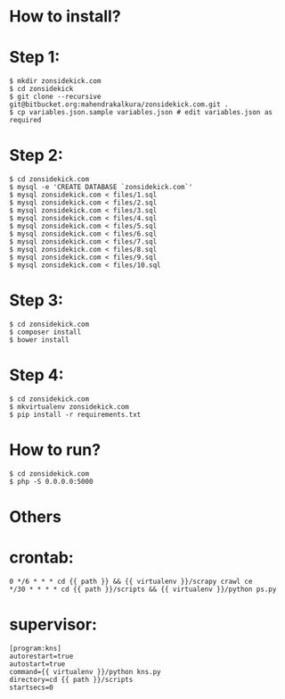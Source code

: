 # How to install?

Step 1:
=======

```
$ mkdir zonsidekick.com
$ cd zonsidekick
$ git clone --recursive git@bitbucket.org:mahendrakalkura/zonsidekick.com.git .
$ cp variables.json.sample variables.json # edit variables.json as required
```

Step 2:
=======

```
$ cd zonsidekick.com
$ mysql -e 'CREATE DATABASE `zonsidekick.com`'
$ mysql zonsidekick.com < files/1.sql
$ mysql zonsidekick.com < files/2.sql
$ mysql zonsidekick.com < files/3.sql
$ mysql zonsidekick.com < files/4.sql
$ mysql zonsidekick.com < files/5.sql
$ mysql zonsidekick.com < files/6.sql
$ mysql zonsidekick.com < files/7.sql
$ mysql zonsidekick.com < files/8.sql
$ mysql zonsidekick.com < files/9.sql
$ mysql zonsidekick.com < files/10.sql
```

Step 3:
=======

```
$ cd zonsidekick.com
$ composer install
$ bower install
```

Step 4:
=======

```
$ cd zonsidekick.com
$ mkvirtualenv zonsidekick.com
$ pip install -r requirements.txt
```

# How to run?

```
$ cd zonsidekick.com
$ php -S 0.0.0.0:5000
```

# Others

crontab:
========

```
0 */6 * * * cd {{ path }} && {{ virtualenv }}/scrapy crawl ce
*/30 * * * * cd {{ path }}/scripts && {{ virtualenv }}/python ps.py
```

supervisor:
===========

```
[program:kns]
autorestart=true
autostart=true
command={{ virtualenv }}/python kns.py
directory=cd {{ path }}/scripts
startsecs=0
```
